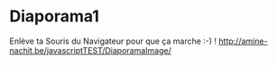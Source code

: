 # Diaporama1
Enlève ta Souris du Navigateur pour que ça marche :-) ! 
http://amine-nachit.be/javascriptTEST/DiaporamaImage/
